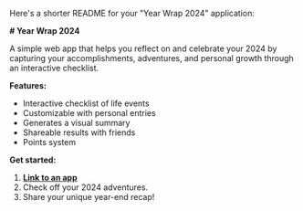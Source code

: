 Here's a shorter README for your "Year Wrap 2024" application:

**# Year Wrap 2024**

A simple web app that helps you reflect on and celebrate your 2024 by capturing your accomplishments, adventures, and personal growth through an interactive checklist.

**Features:**

- Interactive checklist of life events
- Customizable with personal entries
- Generates a visual summary
- Shareable results with friends
- Points system

**Get started:**

1. **[Link to an app](https://wrap2024.vercel.app)**
2. Check off your 2024 adventures.
3. Share your unique year-end recap!
